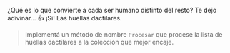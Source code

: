 ¿Qué es lo que convierte a cada ser humano distinto del resto? Te dejo adivinar... :thumbsup: ¡Si! Las huellas dactilares. 

> Implementá un método de nombre `Procesar` que procese la lista de huellas dactilares a la colección que mejor encaje.